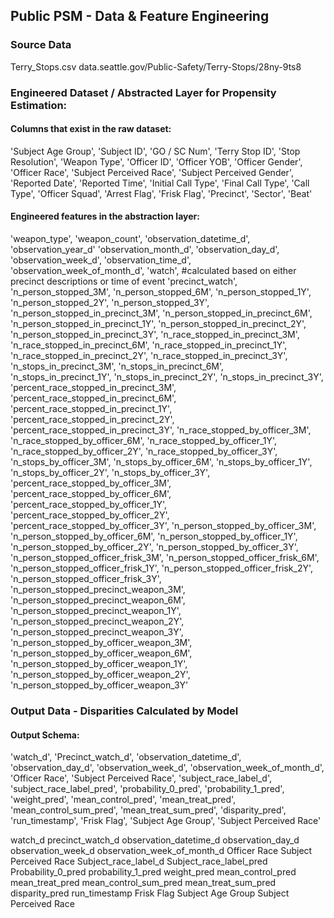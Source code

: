 ## Public PSM - Data & Feature Engineering
### Source Data
Terry_Stops.csv
data.seattle.gov/Public-Safety/Terry-Stops/28ny-9ts8
### Engineered Dataset / Abstracted Layer for Propensity Estimation:
#### Columns that exist in the raw dataset: 
 'Subject Age Group', 
 'Subject ID', 
 'GO / SC Num', 
 'Terry Stop ID', 
 'Stop Resolution', 
 'Weapon Type', 
 'Officer ID', 
 'Officer YOB', 
 'Officer Gender', 
 'Officer Race', 
 'Subject Perceived Race', 
 'Subject Perceived Gender', 
 'Reported Date',
 'Reported Time', 
 'Initial Call Type', 
 'Final Call Type', 
 'Call Type', 
 'Officer Squad', 
 'Arrest Flag', 
 'Frisk Flag', 
 'Precinct', 
 'Sector', 
 'Beat'
 
#### Engineered features in the abstraction layer:
 'weapon_type',
 'weapon_count',
 'observation_datetime_d',
 'observation_year_d'
 'observation_month_d',
 'observation_day_d',
 'observation_week_d',
 'observation_time_d',
 'observation_week_of_month_d',
 'watch', #calculated based on either precinct descriptions or time of event
 'precinct_watch',
 'n_person_stopped_3M',
 'n_person_stopped_6M',
 'n_person_stopped_1Y',
 'n_person_stopped_2Y',
 'n_person_stopped_3Y',
 'n_person_stopped_in_precinct_3M',
 'n_person_stopped_in_precinct_6M',
 'n_person_stopped_in_precinct_1Y',
 'n_person_stopped_in_precinct_2Y',
 'n_person_stopped_in_precinct_3Y',
 'n_race_stopped_in_precinct_3M',
 'n_race_stopped_in_precinct_6M',
 'n_race_stopped_in_precinct_1Y',
 'n_race_stopped_in_precinct_2Y',
 'n_race_stopped_in_precinct_3Y',
 'n_stops_in_precinct_3M',
 'n_stops_in_precinct_6M',
 'n_stops_in_precinct_1Y',
 'n_stops_in_precinct_2Y',
 'n_stops_in_precinct_3Y',
 'percent_race_stopped_in_precinct_3M',
 'percent_race_stopped_in_precinct_6M',
 'percent_race_stopped_in_precinct_1Y',
 'percent_race_stopped_in_precinct_2Y',
 'percent_race_stopped_in_precinct_3Y',
 'n_race_stopped_by_officer_3M',
 'n_race_stopped_by_officer_6M',
 'n_race_stopped_by_officer_1Y',
 'n_race_stopped_by_officer_2Y',
 'n_race_stopped_by_officer_3Y',
 'n_stops_by_officer_3M',
 'n_stops_by_officer_6M',
 'n_stops_by_officer_1Y',
 'n_stops_by_officer_2Y',
 'n_stops_by_officer_3Y',
 'percent_race_stopped_by_officer_3M',
 'percent_race_stopped_by_officer_6M',
 'percent_race_stopped_by_officer_1Y',
 'percent_race_stopped_by_officer_2Y',
 'percent_race_stopped_by_officer_3Y',
 'n_person_stopped_by_officer_3M',
 'n_person_stopped_by_officer_6M',
 'n_person_stopped_by_officer_1Y',
 'n_person_stopped_by_officer_2Y',
 'n_person_stopped_by_officer_3Y',
 'n_person_stopped_officer_frisk_3M',
 'n_person_stopped_officer_frisk_6M',
 'n_person_stopped_officer_frisk_1Y',
 'n_person_stopped_officer_frisk_2Y',
 'n_person_stopped_officer_frisk_3Y',
 'n_person_stopped_precinct_weapon_3M',
 'n_person_stopped_precinct_weapon_6M',
 'n_person_stopped_precinct_weapon_1Y',
 'n_person_stopped_precinct_weapon_2Y',
 'n_person_stopped_precinct_weapon_3Y',
 'n_person_stopped_by_officer_weapon_3M',
 'n_person_stopped_by_officer_weapon_6M',
 'n_person_stopped_by_officer_weapon_1Y',
 'n_person_stopped_by_officer_weapon_2Y',
 'n_person_stopped_by_officer_weapon_3Y'

### Output Data - Disparities Calculated by Model
#### Output Schema:

'watch_d', 'Precinct_watch_d', 'observation_datetime_d', 'observation_day_d', 'observation_week_d', 'observation_week_of_month_d', 'Officer Race', 'Subject Perceived Race', 'subject_race_label_d', 'subject_race_label_pred', 'probability_0_pred', 'probability_1_pred', 'weight_pred', 'mean_control_pred', 'mean_treat_pred', 'mean_control_sum_pred', 'mean_treat_sum_pred', 'disparity_pred', 'run_timestamp', 'Frisk Flag', 'Subject Age Group', 'Subject Perceived Race'

watch_d
precinct_watch_d
observation_datetime_d 
observation_day_d
observation_week_d
observation_week_of_month_d
Officer Race
Subject Perceived Race
Subject_race_label_d
Subject_race_label_pred
Probability_0_pred
probability_1_pred
weight_pred
mean_control_pred
mean_treat_pred
mean_control_sum_pred
mean_treat_sum_pred
disparity_pred
run_timestamp
Frisk Flag
Subject Age Group
Subject Perceived Race
